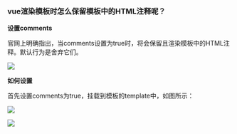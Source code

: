 ### vue渲染模板时怎么保留模板中的HTML注释呢？

**设置comments**

官网上明确指出，当comments设置为true时，将会保留且渲染模板中的HTML注释。默认行为是舍弃它们。

![](E:\pro\web_preview\Vue相关\images\GTL5FOQZ6IK3D3-788x335.png)

**如何设置**

首先设置comments为true，挂载到模板的template中，如图所示：

![](E:\pro\web_preview\Vue相关\images\AP8FK2ZQ0NTOVC6BWL10R-768x498.png)

![](E:\pro\web_preview\Vue相关\images\@KO@3M3I84R8225BUBF3F-300x98.png)

